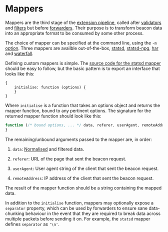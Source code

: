 # Mappers

Mappers are the third stage
of the [extension pipeline][extensions],
called after [validators] and [filters]
but before [forwarders].
Their purpose is to transform beacon data
into an appropriate format
to be consumed by some other process.

The choice of mapper
can be specified at the command line,
using the `-m` [option].
Three mappers are availble out-of-the-box,
[statsd], [statsd-npg], [har] and [waterfall].

Defining custom mappers is simple.
The [source code for the statsd mapper][src]
should be easy to follow,
but the basic pattern
is to export an interface
that looks like this:

```javscript
{
    initialise: function (options) {
    }
}
```

Where `initialise` is a function
that takes an options object
and returns the mapper function,
bound to any pertinent options.
The signature for
the returned mapper function
should look like this:

```javascript
function (/* bound options, ... */ data, referer, userAgent, remoteAddress) {
}
```

The remaining/unbound arguments
passed to the mapper
are, in order:

1. `data`:
   [Normalised] and filtered data.

2. `referer`:
   URL of the page
   that sent the beacon request.

3. `userAgent`:
   User agent string of the client
   that sent the beacon request.

4. `remoteAddress`:
   IP address of the client
   that sent the beacon request.

The result of
the mapper function
should be a string
containing the mapped data.

In addition to
the `initialise` function,
mappers may optionally expose
a `separator` property,
which can be used by forwarders
to ensure sane data-chunking behaviour
in the event that
they are required
to break data
across multiple packets
before sending it on.
For example,
the `statsd` mapper
defines `separator`
as `'\n'`.

[extensions]: ../extensions.md
[validators]: ../validators/README.md
[filters]: ../filters/README.md
[forwarders]: ../forwarders/README.md
[option]: ../../README.md#from-the-command-line
[statsd]: statsd.md
[statsd-npg]: statsd-npg.md
[har]: har.md
[waterfall]: waterfall.md
[src]: ../../src/mappers/statsd.js
[normalised]: ../data.md

